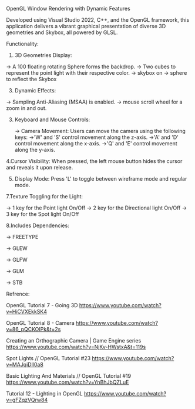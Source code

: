 OpenGL Window Rendering with Dynamic Features

Developed using Visual Studio 2022, C++, and the OpenGL framework, this application delivers a vibrant graphical 
presentation of diverse 3D geometries and Skybox, all powered by GLSL.

Functionality:

1. 3D Geometries Display:
   
  -> A 100 floating rotating Sphere forms the backdrop.
  -> Two cubes to represent the point light with their respective color.
  -> skybox on 
  -> sphere to reflect the Skybox

3. Dynamic  Effects:

  -> Sampling Anti-Aliasing (MSAA) is enabled.
  -> mouse scroll wheel for a zoom in and out.

3. Keyboard and Mouse Controls:

   -> Camera Movement: Users can move the camera using the following keys:
  	->'W' and 'S' control movement along the z-axis.
  	->'A' and 'D' control movement along the x-axis.
  	->'Q' and 'E' control movement along the y-axis.
   
4.Cursor Visibility:
 When pressed, the left mouse button hides the cursor and reveals it upon release.

5. Display Mode:
 Press 'L' to toggle between wireframe mode and regular mode.

7.Texture Toggling for the Light: 

-> 1 key for the Point light On/Off
-> 2 key for the Directional light On/Off
-> 3 key for the Spot light On/Off

8.Includes Dependencies:

 -> FREETYPE
 
 -> GLEW
 
 -> GLFW
 
 -> GLM
 
 -> STB
 
Refrence:

OpenGL Tutorial 7 - Going 3D
https://www.youtube.com/watch?v=HiCVXEkkSK4

OpenGL Tutorial 8 - Camera
https://www.youtube.com/watch?v=86_pQCKOIPk&t=2s

Creating an Orthographic Camera | Game Engine series
https://www.youtube.com/watch?v=NjKv-HWstxA&t=119s

Spot Lights // OpenGL Tutorial #23 
https://www.youtube.com/watch?v=MAJqiDll0a8

Basic Lighting And Materials // OpenGL Tutorial #19
https://www.youtube.com/watch?v=YnBhJbQZLuE

Tutorial 12 - Lighting in OpenGL
https://www.youtube.com/watch?v=gFZqzVQrw84
